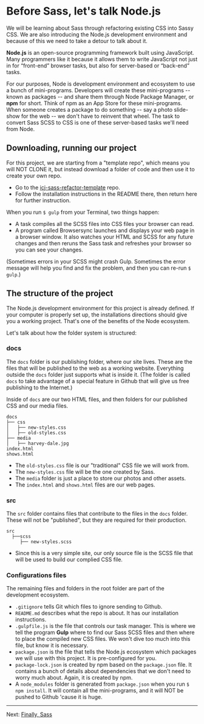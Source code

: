 # Before Sass, let's talk Node.js

We will be learning about Sass through refactoring existing CSS into Sassy CSS. We are also introducing the Node.js development environment and because of this we need to take a detour to talk about it.

**Node.js** is an open-source programming framework built using JavaScript. Many programmers like it because it allows them to write JavaScript not just in for “front-end” browser tasks, but also for server-based or “back-end” tasks.

For our purposes, Node is development environment and ecosystem to use a bunch of mini-programs. Developers will create these mini-programs -- known as packages -- and share them through Node Package Manager, or **npm** for short. Think of npm as an App Store for these mini-programs. When someone creates a package to do something -- say a photo slide-show for the web -- we don't have to reinvent that wheel. The task to convert Sass SCSS to CSS is one of these server-based tasks we'll need from Node.

## Downloading, running our project

For this project, we are starting from a "template repo", which means you will NOT CLONE it, but instead download a folder of code and then use it to create your own repo.

- Go to the [icj-sass-refactor-template](https://github.com/utdata/icj-sass-refactor-template) repo.
- Follow the installation instructions in the README there, then return here for further instruction.

When you run `$ gulp` from your Terminal, two things happen:

- A task compiles all the SCSS files into CSS files your browser can read.
- A program called Browsersync launches and displays your web page in a browser window. It also watches your HTML and SCSS for any future changes and then reruns the Sass task and refreshes your browser so you can see your changes.

(Sometimes errors in your SCSS might crash Gulp. Sometimes the error message will help you find and fix the problem, and then you can re-run `$ gulp`.)

## The structure of the project

The Node.js development environment for this project is already defined. If your computer is properly set up, the installations directions should give you a working project. That's one of the benefits of the Node ecosystem.

Let's talk about how the folder system is structured:

### docs

The `docs` folder is our publishing folder, where our site lives. These are the files that will be published to the web as a working website. Everything outside the `docs` folder just supports what is inside it. (The folder is called `docs` to take advantage of a special feature in Github that will give us free publishing to the Internet.) 

Inside of `docs` are our two HTML files, and then folders for our published CSS and our media files.

```
docs
├── css
│   ├── new-styles.css
│   ├── old-styles.css
├── media
│   ├── harvey-dale.jpg
index.html
shows.html
```

- The `old-styles.css` file is our "traditional" CSS file we will work from.
- The `new-styles.css` file will be the one created by Sass.
- The `media` folder is just a place to store our photos and other assets.
- The `index.html` and `shows.html` files are our web pages.

### src

The `src` folder contains files that contribute to the files in the `docs` folder. These will not be "published", but they are required for their production.

```
src
  ├──scss
     ├── new-styles.scss
```

- Since this is a very simple site, our only source file is the SCSS file that will be used to build our complied CSS file.

### Configurations files

The remaining files and folders in the root folder are part of the development ecosystem.

- `.gitignore` tells Git which files to ignore sending to Github.
- `README.md` describes what the repo is about. It has our installation instructions.
- `.gulpfile.js` is the file that controls our task manager. This is where we tell the program **Gulp** where to find our Sass SCSS files and then where to place the compiled new CSS files. We won't dive too much into this file, but know it is necessary.
- `package.json` is the file that tells the Node.js ecosystem which packages we will use with this project. It is pre-configured for you.
- `package-lock.json` is created by npm based on the `package.json` file. It contains a bunch of details about dependencies that we don't need to worry much about. Again, it is created by npm.
- A `node_modules` folder is generated from `package.json` when you run `$ npm install`. It will contain all the mini-programs, and it will NOT be pushed to Github 'cause it is huge.

----

Next: [Finally, Sass](sass-02.md)
